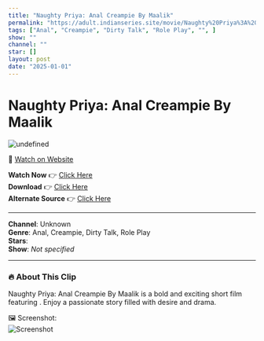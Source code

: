 ```yaml
---
title: "Naughty Priya: Anal Creampie By Maalik"
permalink: "https://adult.indianseries.site/movie/Naughty%20Priya%3A%20Anal%20Creampie%20By%20Maalik"
tags: ["Anal", "Creampie", "Dirty Talk", "Role Play", "", ]
show: ""
channel: ""
star: []
layout: post
date: "2025-01-01"
---
```


# Naughty Priya: Anal Creampie By Maalik

![undefined](https://desisins.com/wp-content/uploads/2024/09/Naughty-Priya-Anal-Creampie-DesiSins.com_.jpg)

🔗 [Watch on Website](https://adult.indianseries.site/movie/Naughty%20Priya%3A%20Anal%20Creampie%20By%20Maalik)

**Watch Now** 👉 [Click Here](https://adult.indianseries.site/movie/Naughty%20Priya%3A%20Anal%20Creampie%20By%20Maalik)  
**Download** 👉 [Click Here](https://adult.indianseries.site/movie/Naughty%20Priya%3A%20Anal%20Creampie%20By%20Maalik)  
**Alternate Source** 👉 [Click Here](https://adult.indianseries.site/movie/Naughty%20Priya%3A%20Anal%20Creampie%20By%20Maalik)

---

**Channel**: Unknown  
**Genre**: Anal, Creampie, Dirty Talk, Role Play  
**Stars**:   
**Show**: *Not specified*

---

### 🔥 About This Clip

Naughty Priya: Anal Creampie By Maalik is a bold and exciting short film featuring . Enjoy a passionate story filled with desire and drama.
 
🖼️ Screenshot:  
![Screenshot](https://desisins.com/wp-content/uploads/2024/09/Naughty-Priya-Anal-Creampie-DesiSins.com_.jpg)
